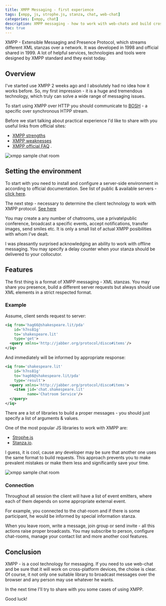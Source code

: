 ```yaml
---
title: XMPP Messaging - first experience
tags: [xmpp, js, strophe.js, stanza, chat, web-chat]
categories: [xmpp, chat]
description: XMPP messaging - how to work with web-chats and build cross-platform applications.
toc: true
---
```


XMPP - Extensible Messaging and Presence Protocol, which streams different XML stanzas over a network. It was developed in 1998 and official shared in 1999. A lot of helpful services, technologies and tools were designed by XMPP standard and they exist today.

<!-- more -->

## Overview

I've started use XMPP 2 weeks ago and I absolutely had no idea how it works before. So, my first impression - it is a huge and tremendous technology, which truly can solve a wide range of messaging issues.

To start using XMPP over HTTP you should communicate to [BOSH](https://xmpp.org/about/technology-overview.html#bosh) - a specific over synchronous HTPP stream.

Before we start talking about practical experience I'd like to share with you useful links from official sites:

- [XMPP strengths](https://en.wikipedia.org/wiki/XMPP#Strengths) 
- [XMPP weaknesses](https://en.wikipedia.org/wiki/XMPP#Weaknesses) 
- [XMPP official FAQ](https://xmpp.org/about/faq.html) .

![xmpp sample chat room](http://xiffian.sourceforge.net/Screenshots/Screenchat.jpg)

## Setting the environment

To start with you need to install and configure a server-side environment in according to official documentation. See list of public & available servers - [click here](https://xmpp.org/software/servers.html).

The next step - necessary to determine the client technology to work with XMPP protocol. [See here](https://xmpp.org/software/clients.html) 

You may create a any number of chatrooms, use a private\public conference, broadcast a specific events, accept notifications, transfer images, send smiles etc. It is only a small list of actual XMPP posibilities with whom I've dealt.

I was pleasantly surprised acknowledging an ability to work with offline messaging. You may specify a delay counter when your stanza should be delivered to your collocutor.

## Features

The first thing is a format of XMPP messaging - XML stanzas. You may share you presence, build a different server requests but always should use XML elements in a strict respected format.

### Example

Assume, client sends request to server:

```xml
<iq from='hag66@shakespeare.lit/pda'
    id='h7ns81g'
    to='shakespeare.lit'
    type='get'>
  <query xmlns='http://jabber.org/protocol/disco#items'/>
</iq>
```

And immediately will be informed by appropriate response:

```xml
<iq from='shakespeare.lit'
    id='h7ns81g'
    to='hag66@shakespeare.lit/pda'
    type='result'>
  <query xmlns='http://jabber.org/protocol/disco#items'>
    <item jid='chat.shakespeare.lit'
          name='Chatroom Service'/>
  </query>
</iq>
```

There are a lot of libraries to build a proper messages - you should just specify a list of arguments & values.

One of the most popular JS libraries to work with XMPP are: 

- [Strophe.js](https://github.com/strophe/strophejs)
- [Stanza.io](https://github.com/legastero/stanza.io).

I guess, it is cool, cause any developer may be sure that another one uses the same format to build requests. This approach prevents you to make prevalent mistakes or make them less and significantly save your time.

![xmpp sample chat room](http://blog.armorgames.com/wp-content/uploads/2015/09/chat_room_tab2.png)

### Connection

Throughout all session the client will have a list of event emitters, where each of them depends on some appropriate external event.

For example, you connected to the chat-room and if there is some participant, he would be informed by special information stanza.

When you leave room, write a message, join group or send invite - all this actions raise proper broadcasts. You may subscribe to person, configure chat-rooms, manage your contact list and more another cool features.

## Conclusion

XMPP - is a cool technology for messaging. If you need to use web-chat and be sure that it will work on cross-platform devices, the choise is clear. Of course, it not only one suitable library to broadcast messages over the browser and any person may use whatever he wants.

In the next time I'll try to share with you some cases of using XMPP. 

Good luck! 